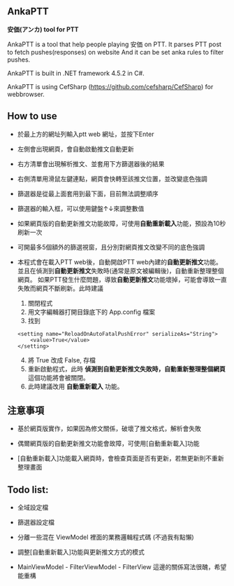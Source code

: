 ## AnkaPTT
**安価(アンカ) tool for PTT**

AnkaPTT is a tool that help people playing 安価 on PTT. It parses PTT post to fetch pushes(responses) on website And it can be set anka rules to filter pushes. 

AnkaPTT is built in .NET framework 4.5.2 in C#.

AnkaPTT is using CefSharp (https://github.com/cefsharp/CefSharp) for webbrowser.

## How to use

* 於最上方的網址列輸入ptt web 網址，並按下Enter

* 左側會出現網頁，會自動啟動推文自動更新

* 右方清單會出現解析推文、並套用下方篩選器後的結果

* 右側清單用滑鼠左鍵連點，網頁會快轉至該推文位置，並改變底色強調

* 篩選器是從最上面套用到最下面，目前無法調整順序

* 篩選器的輸入框，可以使用鍵盤↑↓來調整數值

* 如果網頁版的自動更新推文功能故障，可使用**自動重新載入**功能，預設為10秒刷新一次

* 可開最多5個額外的篩選視窗，且分別對網頁推文改變不同的底色強調

* 本程式會在載入PTT web後，自動開啟PTT web內建的**自動更新推文**功能。 並且在偵測到**自動更新推文**失敗時(通常是原文被編輯後)，自動重新整理整個網頁。 
如果PTT發生什麼問題，導致**自動更新推文**功能壞掉，可能會導致一直失敗而網頁不斷刷新。此時建議
	1. 關閉程式
	2. 用文字編輯器打開目錄底下的 App.config 檔案
	3. 找到 
	``` 
	<setting name="ReloadOnAutoFatalPushError" serializeAs="String">
        <value>True</value>
    </setting>
	```
	4. 將 True 改成 False, 存檔
	5. 重新啟動程式，此時 **偵測到自動更新推文失敗時，自動重新整理整個網頁** 這個功能將會被關閉。
	6. 此時建議改用 **自動重新載入** 功能。

## 注意事項

* 基於網頁版實作，如果因為修文關係，破壞了推文格式，解析會失敗

* 偶爾網頁版的自動更新推文功能會故障，可使用[自動重新載入]功能

* [自動重新載入]功能載入網頁時，會檢查頁面是否有更新，若無更新則不重新整理畫面

## Todo list:

* 全域設定檔

* 篩選器設定檔

* 分離一些混在 ViewModel 裡面的業務邏輯程式碼 (不過我有點懶)

* 調整[自動重新載入]功能與更新推文方式的模式

* MainViewModel - FilterViewModel - FilterView 這邊的關係寫法很醜，希望能重構
